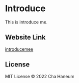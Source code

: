 # Introduce
This is introduce me.

## Website Link
[introducemee](https://introducemee.vercel.app/)

## License
MIT License &copy; 2022 Cha Haneum
